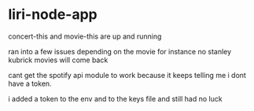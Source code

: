 # liri-node-app

concert-this and movie-this are up and running

ran into a few issues depending on the movie
for instance no stanley kubrick movies will come back

cant get the spotify api module to work because it keeps telling me i dont have a token.

i added a token to the env and to the keys file and still had no luck


